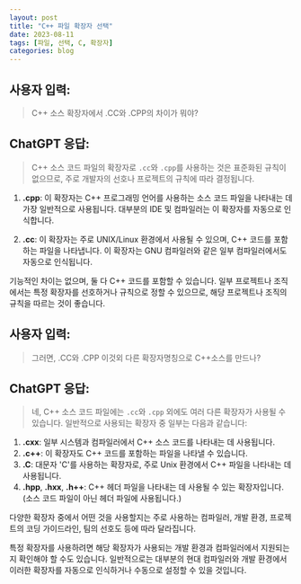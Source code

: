 ```yaml
---
layout: post
title: "C++ 파일 확장자 선택"
date: 2023-08-11
tags: [파일, 선택, C, 확장자]
categories: blog
---
```


## 사용자 입력:
> C++ 소스 확장자에서  .CC와 .CPP의 차이가 뭐야?

## ChatGPT 응답:
> C++ 소스 코드 파일의 확장자로 `.cc`와 `.cpp`를 사용하는 것은 표준화된 규칙이 없으므로, 주로 개발자의 선호나 프로젝트의 규칙에 따라 결정됩니다.

1. **.cpp**: 이 확장자는 C++ 프로그래밍 언어를 사용하는 소스 코드 파일을 나타내는 데 가장 일반적으로 사용됩니다. 대부분의 IDE 및 컴파일러는 이 확장자를 자동으로 인식합니다.

2. **.cc**: 이 확장자는 주로 UNIX/Linux 환경에서 사용될 수 있으며, C++ 코드를 포함하는 파일을 나타냅니다. 이 확장자는 GNU 컴파일러와 같은 일부 컴파일러에서도 자동으로 인식됩니다.

기능적인 차이는 없으며, 둘 다 C++ 코드를 포함할 수 있습니다. 일부 프로젝트나 조직에서는 특정 확장자를 선호하거나 규칙으로 정할 수 있으므로, 해당 프로젝트나 조직의 규칙을 따르는 것이 좋습니다.

## 사용자 입력:
> 그러면, .CC와 .CPP 이것외 다른 확장자명칭으로  C++소스를 만드나?

## ChatGPT 응답:
> 네, C++ 소스 코드 파일에는 `.cc`와 `.cpp` 외에도 여러 다른 확장자가 사용될 수 있습니다. 일반적으로 사용되는 확장자 중 일부는 다음과 같습니다:

1. **.cxx**: 일부 시스템과 컴파일러에서 C++ 소스 코드를 나타내는 데 사용됩니다.
2. **.c++**: 이 확장자도 C++ 코드를 포함하는 파일을 나타낼 수 있습니다.
3. **.C**: 대문자 'C'를 사용하는 확장자로, 주로 Unix 환경에서 C++ 파일을 나타내는 데 사용됩니다.
4. **.hpp**, **.hxx**, **.h++**: C++ 헤더 파일을 나타내는 데 사용될 수 있는 확장자입니다. (소스 코드 파일이 아닌 헤더 파일에 사용됩니다.)

다양한 확장자 중에서 어떤 것을 사용할지는 주로 사용하는 컴파일러, 개발 환경, 프로젝트의 코딩 가이드라인, 팀의 선호도 등에 따라 달라집니다.

특정 확장자를 사용하려면 해당 확장자가 사용되는 개발 환경과 컴파일러에서 지원되는지 확인해야 할 수도 있습니다. 일반적으로는 대부분의 현대 컴파일러와 개발 환경에서 이러한 확장자를 자동으로 인식하거나 수동으로 설정할 수 있을 것입니다.


